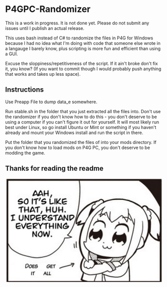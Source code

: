 # P4GPC-Randomizer
This is a work in progress. It is not done yet. Please do not submit any issues until I publish an actual release.

This uses bash instead of C# to randomize the files in P4G for Windows because I had no idea what I'm doing with code that someone else wrote in a langauge I barely know, plus scripting is more fun and efficient than using a GUI.

Excuse the sloppiness/repetitiveness of the script. If it ain't broke don't fix it, you know? (If you want to commit though I would probably push anything that works and takes up less space).

## Instructions
Use Preapp File to dump data_e somewhere.

Run stable.sh in the folder that you just extracted all the files into. Don't use the randomizer if you don't know how to do this - you don't deserve to be using a computer if you can't figure it out for yourself. It will most likely run best under Linux, so go install Ubuntu or Mint or something if you haven't already and mount your Windows install and run the script in there.

Put the folder that you randomized the files of into your mods directory. If you don't know how to load mods on P4G PC, you don't deserve to be modding the game.

## Thanks for reading the readme
![alt text](https://github.com/swindlesmccoop/P4GPC-Randomizer/blob/main/1.jpg?raw=true)
